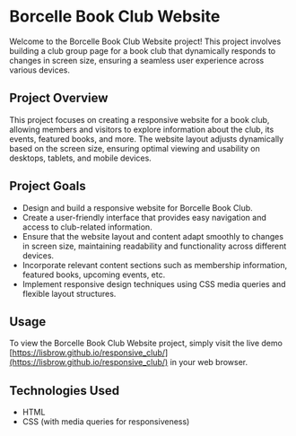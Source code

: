 # Borcelle Book Club Website

Welcome to the Borcelle Book Club Website project! This project involves building a club group page for a book club that dynamically responds to changes in screen size, ensuring a seamless user experience across various devices.

## Project Overview

This project focuses on creating a responsive website for a book club, allowing members and visitors to explore information about the club, its events, featured books, and more. The website layout adjusts dynamically based on the screen size, ensuring optimal viewing and usability on desktops, tablets, and mobile devices.

## Project Goals

- Design and build a responsive website for Borcelle Book Club.
- Create a user-friendly interface that provides easy navigation and access to club-related information.
- Ensure that the website layout and content adapt smoothly to changes in screen size, maintaining readability and functionality across different devices.
- Incorporate relevant content sections such as membership information, featured books, upcoming events, etc.
- Implement responsive design techniques using CSS media queries and flexible layout structures.

## Usage

To view the Borcelle Book Club Website project, simply visit the live demo [https://lisbrow.github.io/responsive_club/](https://lisbrow.github.io/responsive_club/) in your web browser.

## Technologies Used

- HTML
- CSS (with media queries for responsiveness)
